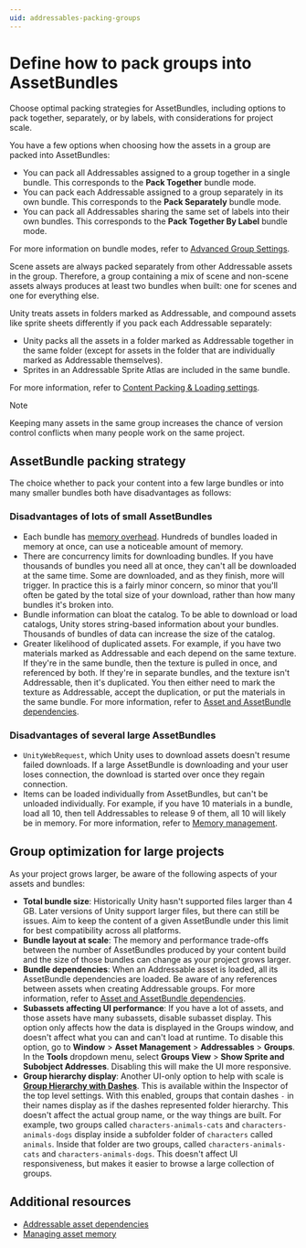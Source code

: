 ```yaml
---
uid: addressables-packing-groups
---
```


# Define how to pack groups into AssetBundles

Choose optimal packing strategies for AssetBundles, including options to pack together, separately, or by labels, with considerations for project scale.

You have a few options when choosing how the assets in a group are packed into AssetBundles:

* You can pack all Addressables assigned to a group together in a single bundle. This corresponds to the **Pack Together** bundle mode.
* You can pack each Addressable assigned to a group separately in its own bundle. This corresponds to the **Pack Separately** bundle mode.
* You can pack all Addressables sharing the same set of labels into their own bundles. This corresponds to the **Pack Together By Label** bundle mode.

For more information on bundle modes, refer to [Advanced Group Settings](xref:addressables-content-packing-and-loading-schema).

Scene assets are always packed separately from other Addressable assets in the group. Therefore, a group containing a mix of scene and non-scene assets always produces at least two bundles when built: one for scenes and one for everything else.

Unity treats assets in folders marked as Addressable, and compound assets like sprite sheets differently if you pack each Addressable separately:

* Unity packs all the assets in a folder marked as Addressable together in the same folder (except for assets in the folder that are individually marked as Addressable themselves).
* Sprites in an Addressable Sprite Atlas are included in the same bundle.

For more information, refer to [Content Packing & Loading settings](xref:addressables-content-packing-and-loading-schema).

> [!NOTE]
> Keeping many assets in the same group increases the chance of version control conflicts when many people work on the same project.

## AssetBundle packing strategy

The choice whether to pack your content into a few large bundles or into many smaller bundles both have disadvantages as follows:

### Disadvantages of lots of small AssetBundles

* Each bundle has [memory overhead](xref:addressables-memory-management). Hundreds of bundles loaded in memory at once, can use a noticeable amount of memory.
* There are concurrency limits for downloading bundles. If you have thousands of bundles you need all at once, they can't all be downloaded at the same time. Some are downloaded, and as they finish, more will trigger. In practice this is a fairly minor concern, so minor that you'll often be gated by the total size of your download, rather than how many bundles it's broken into.
* Bundle information can bloat the catalog. To be able to download or load catalogs, Unity stores string-based information about your bundles. Thousands of bundles of data can increase the size of the catalog.
* Greater likelihood of duplicated assets. For example, if you have two materials marked as Addressable and each depend on the same texture. If they're in the same bundle, then the texture is pulled in once, and referenced by both. If they're in separate bundles, and the texture isn't Addressable, then it's duplicated. You then either need to mark the texture as Addressable, accept the duplication, or put the materials in the same bundle. For more information, refer to [Asset and AssetBundle dependencies](xref:addressables-asset-dependencies).

### Disadvantages of several large AssetBundles

* `UnityWebRequest`, which Unity uses to download assets doesn't resume failed downloads. If a large AssetBundle is downloading and your user loses connection, the download is started over once they regain connection.
* Items can be loaded individually from AssetBundles, but can't be unloaded individually. For example, if you have 10 materials in a bundle, load all 10, then tell Addressables to release 9 of them, all 10 will likely be in memory. For more information, refer to [Memory management](xref:addressables-memory-management).

## Group optimization for large projects

As your project grows larger, be aware of the following aspects of your assets and bundles:

* __Total bundle size__: Historically Unity hasn't supported files larger than 4 GB. Later versions of Unity support larger files, but there can still be issues. Aim to keep the content of a given AssetBundle under this limit for best compatibility across all platforms.
* __Bundle layout at scale__: The memory and performance trade-offs between the number of AssetBundles produced by your content build and the size of those bundles can change as your project grows larger.
* __Bundle dependencies__: When an Addressable asset is loaded, all its AssetBundle dependencies are loaded. Be aware of any references between assets when creating Addressable groups. For more information, refer to [Asset and AssetBundle dependencies](xref:addressables-asset-dependencies).
* __Subassets affecting UI performance__: If you have a lot of assets, and those assets have many subassets, disable subasset display. This option only affects how the data is displayed in the Groups window, and doesn't affect what you can and can't load at runtime. To disable this option, go to **Window** > **Asset Management** > **Addressables** > **Groups**. In the **Tools** dropdown menu, select **Groups View** > **Show Sprite and Subobject Addresses**. Disabling this will make the UI more responsive.
* __Group hierarchy display__: Another UI-only option to help with scale is [__Group Hierarchy with Dashes__](GroupsWindow.md#tools). This is available within the Inspector of the top level settings. With this enabled, groups that contain dashes `-` in their names display as if the dashes represented folder hierarchy. This doesn't affect the actual group name, or the way things are built. For example, two groups called `characters-animals-cats` and `characters-animals-dogs` display inside a subfolder folder of `characters` called `animals`. Inside that folder are two groups, called `characters-animals-cats` and `characters-animals-dogs`. This doesn't affect UI responsiveness, but makes it easier to browse a large collection of groups.

## Additional resources

* [Addressable asset dependencies](AssetDependencies.md)
* [Managing asset memory](memory-assets.md)